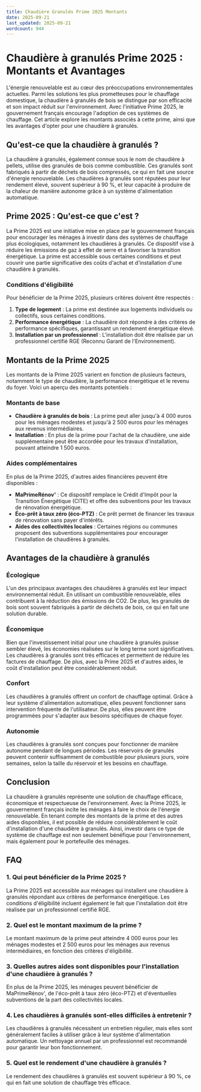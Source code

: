 ```yaml
---
title: Chaudière Granulés Prime 2025 Montants
date: 2025-09-21
last_updated: 2025-09-21
wordcount: 944
---
```


# Chaudière à granulés Prime 2025 : Montants et Avantages

L'énergie renouvelable est au cœur des préoccupations environnementales actuelles. Parmi les solutions les plus prometteuses pour le chauffage domestique, la chaudière à granulés de bois se distingue par son efficacité et son impact réduit sur l'environnement. Avec l'initiative Prime 2025, le gouvernement français encourage l'adoption de ces systèmes de chauffage. Cet article explore les montants associés à cette prime, ainsi que les avantages d'opter pour une chaudière à granulés.

## Qu'est-ce que la chaudière à granulés ?

La chaudière à granulés, également connue sous le nom de chaudière à pellets, utilise des granulés de bois comme combustible. Ces granulés sont fabriqués à partir de déchets de bois compressés, ce qui en fait une source d'énergie renouvelable. Les chaudières à granulés sont réputées pour leur rendement élevé, souvent supérieur à 90 %, et leur capacité à produire de la chaleur de manière autonome grâce à un système d'alimentation automatique.

## Prime 2025 : Qu'est-ce que c'est ?

La Prime 2025 est une initiative mise en place par le gouvernement français pour encourager les ménages à investir dans des systèmes de chauffage plus écologiques, notamment les chaudières à granulés. Ce dispositif vise à réduire les émissions de gaz à effet de serre et à favoriser la transition énergétique. La prime est accessible sous certaines conditions et peut couvrir une partie significative des coûts d'achat et d'installation d'une chaudière à granulés.

### Conditions d'éligibilité

Pour bénéficier de la Prime 2025, plusieurs critères doivent être respectés :

1. **Type de logement** : La prime est destinée aux logements individuels ou collectifs, sous certaines conditions.
2. **Performance énergétique** : La chaudière doit répondre à des critères de performance spécifiques, garantissant un rendement énergétique élevé.
3. **Installation par un professionnel** : L'installation doit être réalisée par un professionnel certifié RGE (Reconnu Garant de l'Environnement).

## Montants de la Prime 2025

Les montants de la Prime 2025 varient en fonction de plusieurs facteurs, notamment le type de chaudière, la performance énergétique et le revenu du foyer. Voici un aperçu des montants potentiels :

### Montants de base

- **Chaudière à granulés de bois** : La prime peut aller jusqu'à 4 000 euros pour les ménages modestes et jusqu'à 2 500 euros pour les ménages aux revenus intermédiaires.
- **Installation** : En plus de la prime pour l'achat de la chaudière, une aide supplémentaire peut être accordée pour les travaux d'installation, pouvant atteindre 1 500 euros.

### Aides complémentaires

En plus de la Prime 2025, d'autres aides financières peuvent être disponibles :

- **MaPrimeRénov'** : Ce dispositif remplace le Crédit d'Impôt pour la Transition Énergétique (CITE) et offre des subventions pour les travaux de rénovation énergétique.
- **Éco-prêt à taux zéro (éco-PTZ)** : Ce prêt permet de financer les travaux de rénovation sans payer d'intérêts.
- **Aides des collectivités locales** : Certaines régions ou communes proposent des subventions supplémentaires pour encourager l'installation de chaudières à granulés.

## Avantages de la chaudière à granulés

### Écologique

L'un des principaux avantages des chaudières à granulés est leur impact environnemental réduit. En utilisant un combustible renouvelable, elles contribuent à la réduction des émissions de CO2. De plus, les granulés de bois sont souvent fabriqués à partir de déchets de bois, ce qui en fait une solution durable.

### Économique

Bien que l'investissement initial pour une chaudière à granulés puisse sembler élevé, les économies réalisées sur le long terme sont significatives. Les chaudières à granulés sont très efficaces et permettent de réduire les factures de chauffage. De plus, avec la Prime 2025 et d'autres aides, le coût d'installation peut être considérablement réduit.

### Confort

Les chaudières à granulés offrent un confort de chauffage optimal. Grâce à leur système d'alimentation automatique, elles peuvent fonctionner sans intervention fréquente de l'utilisateur. De plus, elles peuvent être programmées pour s'adapter aux besoins spécifiques de chaque foyer.

### Autonomie

Les chaudières à granulés sont conçues pour fonctionner de manière autonome pendant de longues périodes. Les réservoirs de granulés peuvent contenir suffisamment de combustible pour plusieurs jours, voire semaines, selon la taille du réservoir et les besoins en chauffage.

## Conclusion

La chaudière à granulés représente une solution de chauffage efficace, économique et respectueuse de l'environnement. Avec la Prime 2025, le gouvernement français incite les ménages à faire le choix de l'énergie renouvelable. En tenant compte des montants de la prime et des autres aides disponibles, il est possible de réduire considérablement le coût d'installation d'une chaudière à granulés. Ainsi, investir dans ce type de système de chauffage est non seulement bénéfique pour l'environnement, mais également pour le portefeuille des ménages.

## FAQ

### 1. Qui peut bénéficier de la Prime 2025 ?

La Prime 2025 est accessible aux ménages qui installent une chaudière à granulés répondant aux critères de performance énergétique. Les conditions d'éligibilité incluent également le fait que l'installation doit être réalisée par un professionnel certifié RGE.

### 2. Quel est le montant maximum de la prime ?

Le montant maximum de la prime peut atteindre 4 000 euros pour les ménages modestes et 2 500 euros pour les ménages aux revenus intermédiaires, en fonction des critères d'éligibilité.

### 3. Quelles autres aides sont disponibles pour l'installation d'une chaudière à granulés ?

En plus de la Prime 2025, les ménages peuvent bénéficier de MaPrimeRénov', de l'éco-prêt à taux zéro (éco-PTZ) et d'éventuelles subventions de la part des collectivités locales.

### 4. Les chaudières à granulés sont-elles difficiles à entretenir ?

Les chaudières à granulés nécessitent un entretien régulier, mais elles sont généralement faciles à utiliser grâce à leur système d'alimentation automatique. Un nettoyage annuel par un professionnel est recommandé pour garantir leur bon fonctionnement.

### 5. Quel est le rendement d'une chaudière à granulés ?

Le rendement des chaudières à granulés est souvent supérieur à 90 %, ce qui en fait une solution de chauffage très efficace.